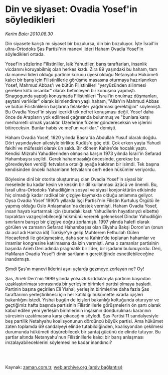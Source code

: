 # Din ve siyaset: Ovadia Yosef'in söyledikleri

*Kerim Balcı 2010.08.30*

<td class="columnist-detail">
<p>Din siyasete karıştı mı siyaset bir bozulursa, din bin bozuluyor. İşte İsrail'in ultra-Ortodoks Şas Partisi'nin manevi lideri Haham Ovadia Yosef'in söyledikleri ortada.</p>
<p>
<div id="haberMetinDiv">
<p>Yosef'in sözlerine Filistinliler, laik Yahudiler, barış taraftarları, insanlık vicdanını koruyabilmiş olan herkes kızdı. Zira 89 yaşındaki bu haham, tam da manevi lideri olduğu partinin kurucu üyesi olduğu Netanyahu Hükümeti kalıcı bir barış için Filistinlilerle görüşme masasına oturmaya hazırlanırken Yosef, Mahmud Abbas'ı ve bütün Filistinlileri "yeryüzünden silinmesi gereken kötü insanlar" olarak betimleyen bir konuşma yapmıştı. Sinagogunda yaptığı konuşmada Filistinlileri "İsrail'in onulmaz düşmanları, şeytani varlıklar" olarak isimlendiren yaşlı haham, "Allah'ın Mahmud Abbas ve bütün Filistinlilerin başlarına felaketler yağdırması gerektiğini" söylemişti. Bu Ovadia Yosef'in siyasi içerikli tek nefret konuşması değil. Yosef daha önce de Arapların yok edilmesi çağrısında bulunmuş ve "bunlara karşı merhametli olmak yasaktır. Üzerlerine füzeler göndereceksin ve işlerini bitireceksin. Bunlar habis ve mel'un varlıklar." demişti.
<p>Haham Ovadia Yosef, 1920 yılında Basra'da Abdullah Yusuf olarak doğdu. Dört yaşındayken ailesiyle birlikte Kudüs'e göç etti. Çok erken yaşta Yahudi fakihi ve müfessiri olarak ün saldı. Bir dönem Kahire'de hocalık yaptı. Kendisi Mizrahi Yahudilerinden olmasına karşın 1973 yılında İsrail'in Sefarad Hahambaşısı seçildi. Gerek hahambaşılığı öncesinde, gerekse bu görevdeyken verdiği fetvalarla ortalığı ayağa kaldıran bir isimdi. Tek başına kendisinden önceki hahamların fetvalarını cerh eden hükümler veriyordu.
<p>Böylesine dinî bir otorite oluşturmuş olan Ovadia Yosef'in siyasi bir meselede bu kadar kesin ve keskin bir dil kullanması üzücü ve önemli. Bu, İsrail ultra-Ortodoks Yahudiliğinin sosyal ve siyasi konjonktürün etkisinde hiç olmadığı kadar radikal bir çizgiye kaymakta olduğu anlamına geliyor. Oysa Ovadia Yosef 1990'lı yıllarda İşçi Partisi'nin Filistin Kurtuluş Örgütü ile yapmış olduğu Oslo Anlaşmaları'na destek vermişti. Haham Ovadia Yosef, insan hayatı kurtarmak için (buradaki kastı Yahudilerin hayatlarıydı elbette) topraktan vazgeçilebileceği hükmünü vererek geleneksel Dindar Yahudiliğin sınırlarını barışçı bir çizgiye doğru zorlamıştı. 1997 yılında halefi olarak görülen ve zamanın Sefarad Hahambaşısı olan Eliyahu Bakşi Doron'un (onun da asıl adı Hamza idi) Türkiye'ye gelip Muhterem Fethullah Gülen Hocaefendi ile görüşmesine, daha sonra Kahire'de toplanan hahamlar ve imamlar kongresine katılmasına da izin vermişti. Ama o zamanlar partisinin başında Arieh Deri adında pragmatik bir lider, bir işadamı bulunuyordu. Deri, HaMaran Ovadia Yosef'i dinin şartlarının gerektiğinde esnetilebileceğine inandırmıştı.
<p>Şimdi Şas'ın manevi liderini aşırı uçlarda gezmeye zorlayan ne? Oy!
<p>Şas, Arieh Deri'nin 1999 yılında yolsuzluk iddialarıyla partinin başından uzaklaştırılması sonrasında bir yerleşim birimleri partisi olmaya başladı. Partinin başına geçirilen Eli Yishai, yerleşim birimlerine daha fazla Şas taraftarının yerleştirilmesi için her katıldığı hükümette ısrarla içişleri bakanlığını istedi. Yishai bugün de içişleri bakanlığı koltuğunda oturuyor ve geçtiğimiz hafta başında partisinin Filistinlilerle görüşmelerin ön şartı olarak kabul edilen yeni yerleşim birimlerinin inşasının dondurulması kararının süresinin uzatılmasına karşı çıkacağını söyledi. Şas Partisi 11 sandalyesiyle beş partilik Netahyahu koalisyonunun dördüncü büyük partisi. Ama hükümet zaten toplamda 69 sandalyeyi elinde tutabildiğinden, koalisyondan çekilmesi durumunda hükümeti düşürebilecek bir şantaj gücünü de elinde tutuyor. Bu şartlar altında Netanyahu'nun Filistinlilerle kalıcı bir barış anlaşması imzalayabileceklerini söylemesi ne kadar inandırıcı? </p></p></p></p></p></div>
</p>


<p><br>
		 </br></p></td>

Kaynak: [zaman.com.tr](http://zaman.com.tr/yazar.do?yazino=1021766), [web.archive.org (arşiv bağlantısı)](http://web.archive.org/web/20110425002958/http://www.zaman.com.tr:80/yazar.do?yazino=1021766)
